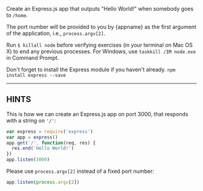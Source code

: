 Create an Express.js app that outputs "Hello World!" when somebody goes to `/home`.

The port number will be provided to you by {appname} as the first argument of
the application, i.e., `process.argv[2]`.

Run `$ killall node`  before verifying exercises (in your terminal on Mac OS X) to end any previous processes. For Windows, use `taskkill /IM node.exe` in Command Prompt.

Don't forget to install the Express module if you haven't already. `npm install express --save`

-----------------------------

## HINTS

This is how we can create an Express.js app on port 3000, that responds with
a string on `'/'`:

```js
var express = require('express')
var app = express()
app.get('/', function(req, res) {
  res.end('Hello World!')
})
app.listen(3000)
```

Please use `process.argv[2]` instead of a fixed port number:

```js
app.listen(process.argv[2])
```

